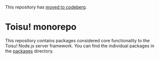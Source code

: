 This repository has [moved to codeberg](https://codeberg.org/qubyte/toisu-monorepo).

# Toisu! monorepo

This repository contains packages considered core functionality to the Toisu!
Node.js server framework. You can find the individual packages in the
[packages](/packages) directory.
